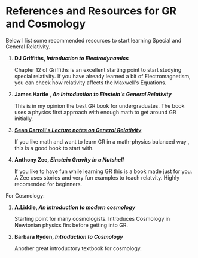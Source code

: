 # References and Resources for GR and Cosmology


Below I list some recommended resources to start learning Special and General Relativity. 

1. **DJ Griffiths, *Introduction to Electrodynamics***

     Chapter 12 of Griffiths is an excellent starting point to start studying special relativity. If you have already learned a bit of Electromagnetism, you can check how relativity affects the Maxwell's Equations.

2. **James Hartle , *An Introduction to Einstein's General Relativity***

    This is in my opinion the best GR book for undergraduates. The book uses a physics first approach with enough math to get around GR initially. 

3. **[Sean Carroll's *Lecture notes on General Relativity*](https://www.preposterousuniverse.com/grnotes/)**

    If you like math and want to learn GR in a math-physics balanced way , this is a good book to start with.

4. **Anthony Zee, *Einstein Gravity in a Nutshell***

    If you like to have fun while learning GR this is a book made just for you. A Zee uses stories and very fun examples to teach relatvity. Highly recomended for beginners.

For Cosmology:

1. **A.Liddle, *An introduction to modern cosmology***

    Starting point for many cosmologists. Introduces Cosmology in Newtonian physics firs before getting into GR. 

2. **Barbara Ryden, *Introduction to Cosmology***

    Another great introductory textbook for cosmology.
